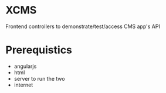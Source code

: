 # XCMS
Frontend controllers to demonstrate/test/access CMS app's API
# Prerequistics
  - angularjs
  - html
  - server to run the two
  - internet
